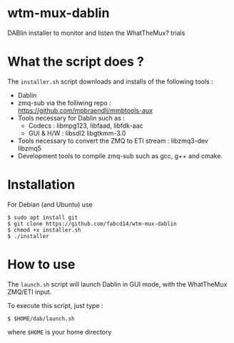 # wtm-mux-dablin
DABlin installer to monitor and listen the WhatTheMux? trials

What the script does ?
======================

The `installer.sh` script downloads and installs of the following tools :
- Dablin
- zmq-sub via the folliwing repo : https://github.com/mpbraendli/mmbtools-aux
- Tools necessary for Dablin such as :
    - Codecs : libmpg123, libfaad, libfdk-aac
    - GUI & H/W : libsdl2 libgtkmm-3.0
- Tools necessary to convert the ZMQ to ETI stream : libzmq3-dev libzmq5
- Development tools to compile zmq-sub such as gcc, g++ and cmake.

Installation
============

For Debian (and Ubuntu) use

    $ sudo apt install git
    $ git clone https://github.com/fabcd14/wtm-mux-dablin
    $ chmod +x installer.sh
    $ ./installer
    

How to use
==========
The `launch.sh` script will launch Dablin in GUI mode, with the WhatTheMux ZMQ/ETI input.

To execute this script, just type : 

    $ $HOME/dab/launch.sh

where `$HOME` is your home directory

